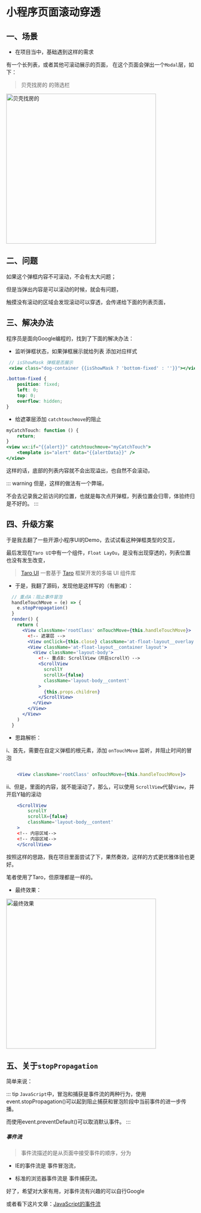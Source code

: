 # 小程序页面滚动穿透

## 一、场景

- 在项目当中，基础遇到这样的需求

有一个长列表，或者其他可滚动展示的页面，
在这个页面会弹出一个`Modal`层，如下：

> 贝壳找房的 的筛选栏

<img src="https://forguo-1302175274.cos.ap-shanghai.myqcloud.com/blog/imgs/beike.jpg" alt="贝壳找房的" width="400" align="bottom" />

## 二、问题

如果这个弹框内容不可滚动，不会有太大问题；

但是当弹出内容是可以滚动的时候，就会有问题，

触摸没有滚动的区域会发现滚动可以穿透，会传递给下面的列表页面，

## 三、解决办法

程序员是面向Google编程的，找到了下面的解决办法：

- 监听弹框状态，如果弹框展示就给列表 添加对应样式

```jsx harmony
 // isShowMask 弹框是否展示
 <view class="dog-container {{isShowMask ? 'bottom-fixed' : ''}}"></view>
```

```css
.bottom-fixed {
    position: fixed;
    left: 0;
    top: 0;
    overflow: hidden;
}
```

- 给遮罩层添加 `catchtouchmove`的阻止

```jsx harmony
myCatchTouch: function () {
    return;
}
<view wx:if="{{alert}}" catchtouchmove="myCatchTouch">
    <template is="alert" data="{{alertData}}" />
</view>
```

这样的话，底部的列表内容就不会出现溢出，也自然不会滚动，

::: warning
但是，这样的做法有一个弊端，

不会去记录我之前访问的位置，也就是每次点开弹框，列表位置会归零，体验终归是不好的。
:::


## 四、升级方案

于是我去翻了一些开源小程序UI的Demo，去试试看这种弹框类型的交互，

最后发现在`Taro UI`中有一个组件，`Float LayOu`，是没有出现穿透的，列表位置也没有发生改变，

> [Taro UI](https://taro-ui.jd.com/#/) 一套基于 [Taro](https://taro.aotu.io/) 框架开发的多端 UI 组件库



- 于是，我翻了源码，发现他是这样写的（有删减）：

```jsx harmony
  // 重点A：阻止事件冒泡
  handleTouchMove = (e) => {
    e.stopPropagation()
  }
  render() {
    return (
      <View className='rootClass' onTouchMove={this.handleTouchMove}>
        <!-- 遮罩层 --> 
        <View onClick={this.close} className='at-float-layout__overlay' />
        <View className='at-float-layout__container layout'>
          <View className='layout-body'>
            <!-- 重点B: ScrollView（开启scrollY）--> 
            <ScrollView
              scrollY
              scrollX={false}
              className='layout-body__content'
            >
              {this.props.children}
            </ScrollView>
          </View>
        </View>
      </View>
    )
  }
```

- 思路解析：

i、首先，需要在自定义弹框的根元素，添加 `onTouchMove` 监听，并阻止时间的冒泡

```jsx harmony

    <View className='rootClass' onTouchMove={this.handleTouchMove}>

```

ii、但是，里面的内容，就不能滚动了，那么，可以使用 `ScrollView`代替`View`，并开启Y轴的滚动

```jsx harmony
    <ScrollView
        scrollY
        scrollX={false}
        className='layout-body__content'
    >
    <!-- 内容区域-->
    <!-- 内容区域-->
    </ScrollView>
```

按照这样的思路，我在项目里面尝试了下，果然奏效，这样的方式更优雅体验也更好。

笔者使用了Taro，但原理都是一样的。

- 最终效果：

 <img src="https://forguo-1302175274.cos.ap-shanghai.myqcloud.com/blog/imgs/touch-flow.gif" alt="最终效果" width="400" align="bottom" />


## 五、关于`stopPropagation`

简单来说：

::: tip
`JavaScript`中，冒泡和捕获是事件流的两种行为，使用event.stopPropagation()可以起到阻止捕获和冒泡阶段中当前事件的进一步传播。

而使用event.preventDefault()可以取消默认事件。
:::

##### 事件流

> 事件流描述的是从页面中接受事件的顺序，分为

- IE的事件流是 事件冒泡流，

- 标准的浏览器事件流是 事件捕获流。


好了，希望对大家有用，对事件流有兴趣的可以自行Google

或者看下这片文章：[JavaScript的事件流](https://juejin.im/post/5d11e0df6fb9a07f014f0401#heading-23)

